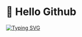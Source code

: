 # 👋 Hello Github

[![Typing SVG](https://readme-typing-svg.herokuapp.com?size=21&color=516EF7&lines=This+is+my+first+repository)](https://git.io/typing-svg)
